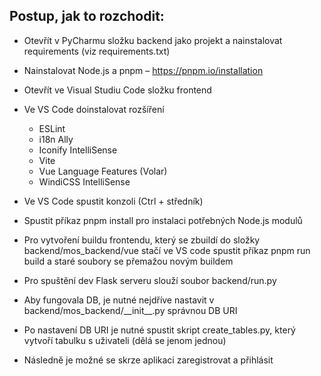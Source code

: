 ## Postup, jak to rozchodit:
* Otevřít v PyCharmu složku backend jako projekt a nainstalovat requirements (viz requirements.txt)
* Nainstalovat Node.js a pnpm – https://pnpm.io/installation
* Otevřít ve Visual Studiu Code složku frontend
* Ve VS Code doinstalovat rozšíření 
  * ESLint
  * i18n Ally
  * Iconify IntelliSense
  * Vite
  * Vue Language Features (Volar)
  * WindiCSS IntelliSense
* Ve VS Code spustit konzoli (Ctrl + středník)
* Spustit příkaz pnpm install pro instalaci potřebných Node.js modulů

* Pro vytvoření buildu frontendu, který se zbuildí do složky backend/mos_backend/vue stačí ve VS code spustit příkaz pnpm run build a staré soubory se přemažou novým buildem
* Pro spuštění dev Flask serveru slouží soubor backend/run.py
* Aby fungovala DB, je nutné nejdříve nastavit v backend/mos\_backend/\_\_init\_\_.py správnou DB URI
* Po nastavení DB URI je nutné spustit skript create\_tables.py, který vytvoří tabulku s uživateli (dělá se jenom jednou)
* Následně je možné se skrze aplikaci zaregistrovat a přihlásit
